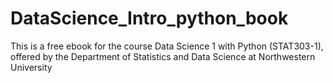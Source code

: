 # DataScience_Intro_python_book
This is a free ebook for the course Data Science 1 with Python (STAT303-1), offered by the Department of Statistics and Data Science at Northwestern University
